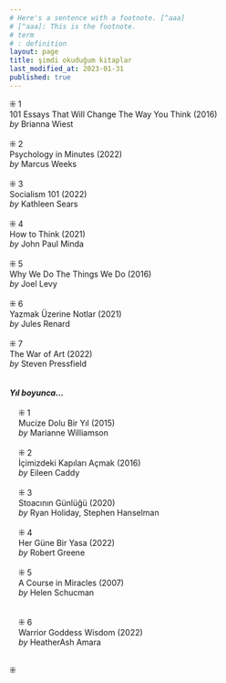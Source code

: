 ```yaml
---
# Here's a sentence with a footnote. [^aaa]
# [^aaa]: This is the footnote.
# term
# : definition
layout: page  
title: şimdi okuduğum kitaplar  
last_modified_at: 2023-01-31
published: true  
---
```


⁜ 1  
101 Essays That Will Change The Way You Think (2016)  
<i>by</i> Brianna Wiest  
<br />
⁜ 2  
Psychology in Minutes  (2022)  
<i>by</i> Marcus Weeks  
<br />
⁜ 3  
Socialism 101 (2022)  
<i> by </i> Kathleen Sears  
<br />
⁜ 4  
How to Think (2021)  
<i> by </i> John Paul Minda  
<br />
⁜ 5  
Why We Do The Things We Do (2016)  
<i> by </i> Joel Levy  
<br />
⁜ 6  
Yazmak Üzerine Notlar (2021)  
<i> by </i> Jules Renard  
<br />
⁜ 7  
The War of Art (2022)  
<i> by </i> Steven Pressfield  
<br />  
<i><b>Yıl boyunca...</b></i>  
<br />
&nbsp; &nbsp; ⁜ 1  
&nbsp; &nbsp; Mucize Dolu Bir Yıl (2015)  
&nbsp; &nbsp; <i>by</i> Marianne Williamson  
<br />
&nbsp; &nbsp; ⁜ 2    
&nbsp; &nbsp; İçimizdeki Kapıları Açmak (2016)  
&nbsp; &nbsp; <i>by</i> Eileen Caddy  
<br />
&nbsp; &nbsp; ⁜ 3  
&nbsp; &nbsp; Stoacının Günlüğü (2020)  
&nbsp; &nbsp; <i>by</i> Ryan Holiday, Stephen Hanselman  
<br />
&nbsp; &nbsp; ⁜ 4  
&nbsp; &nbsp; Her Güne Bir Yasa (2022)  
&nbsp; &nbsp; <i>by</i> Robert Greene    
<br />
&nbsp; &nbsp; ⁜ 5  
&nbsp; &nbsp; A Course in Miracles (2007)  
&nbsp; &nbsp; <i>by</i> Helen Schucman    
<br />  
&nbsp; &nbsp; ⁜ 6  
&nbsp; &nbsp; Warrior Goddess Wisdom (2022)  
&nbsp; &nbsp; <i>by</i> HeatherAsh Amara  
<br />

⁜  


  
